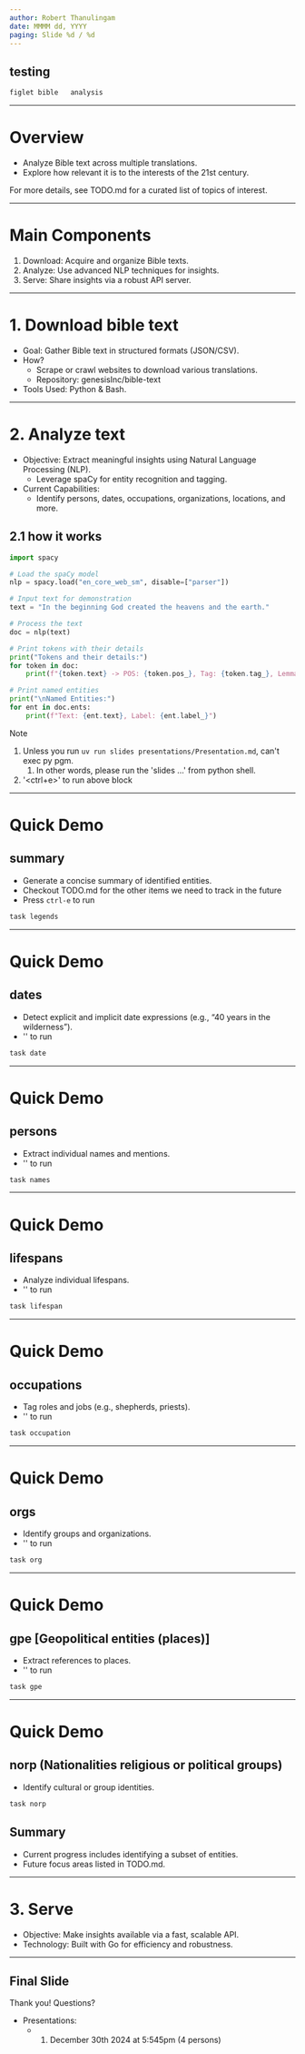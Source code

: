```yaml
---
author: Robert Thanulingam
date: MMMM dd, YYYY
paging: Slide %d / %d
---
```

<!-- markdownlint-disable MD001 MD041 -->

## testing

```bash
figlet bible   analysis
```

---

# Overview
<!-- markdownlint-disable MD001 MD005 single-h1 no-duplicate-heading no-inline-html-->

- Analyze Bible text across multiple translations.
- Explore how relevant it is to the interests of the 21st century.

For more details, see TODO.md for a curated list of topics of interest.

---

# Main Components

1. Download: Acquire and organize Bible texts.
2. Analyze: Use advanced NLP techniques for insights.
3. Serve: Share insights via a robust API server.

---

# 1. Download bible text

- Goal: Gather Bible text in structured formats (JSON/CSV).
- How?
  - Scrape or crawl websites to download various translations.
  - Repository: genesisInc/bible-text
- Tools Used: Python & Bash.

---

# 2. Analyze text

- Objective: Extract meaningful insights using Natural Language Processing (NLP).
  - Leverage spaCy for entity recognition and tagging.
- Current Capabilities:
  - Identify persons, dates, occupations, organizations, locations, and more.

## 2.1 how it works

```python
import spacy

# Load the spaCy model
nlp = spacy.load("en_core_web_sm", disable=["parser"])

# Input text for demonstration
text = "In the beginning God created the heavens and the earth."

# Process the text
doc = nlp(text)

# Print tokens with their details
print("Tokens and their details:")
for token in doc:
    print(f"{token.text} -> POS: {token.pos_}, Tag: {token.tag_}, Lemma: {token.lemma_}")

# Print named entities
print("\nNamed Entities:")
for ent in doc.ents:
    print(f"Text: {ent.text}, Label: {ent.label_}")
```

Note

1. Unless you run `uv run slides presentations/Presentation.md`, can't exec py pgm.
   1. In other words, please run the 'slides ...' from python shell.
2. '<ctrl+e>' to run above block

---

# Quick Demo

## summary

- Generate a concise summary of identified entities.
- Checkout TODO.md for the other items we need to track in the future
- Press `ctrl-e` to run

```bash
task legends
```

---

# Quick Demo

## dates

- Detect explicit and implicit date expressions (e.g., “40 years in the wilderness”).
- '<ctrl-e>' to run

```bash
task date
```

---

# Quick Demo

## persons

- Extract individual names and mentions.
- '<ctrl-e>' to run

```bash
task names
```

---

# Quick Demo

## lifespans

- Analyze individual lifespans.
- '<ctrl-e>' to run

```bash
task lifespan
```

---

# Quick Demo

## occupations

- Tag roles and jobs (e.g., shepherds, priests).
- '<ctrl-e>' to run

```bash
task occupation
```

---

# Quick Demo

## orgs

- Identify groups and organizations.
- '<ctrl-e>' to run

```bash
task org
```

---

# Quick Demo

## gpe [Geopolitical entities (places)]

- Extract references to places.
- '<ctrl-e>' to run

```bash
task gpe
```

---

# Quick Demo

## norp (Nationalities religious or political groups)

- Identify cultural or group identities.

```bash
task norp
```

## Summary

- Current progress includes identifying a subset of entities.
- Future focus areas listed in TODO.md.
  
---

# 3. Serve

- Objective: Make insights available via a fast, scalable API.
- Technology: Built with Go for efficiency and robustness.

---

## Final Slide

Thank you! Questions?

- Presentations:
  - 1. December 30th 2024 at 5:545pm (4 persons)
